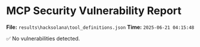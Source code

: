# MCP Security Vulnerability Report
**File:** `results\hacksolana\tool_definitions.json`
**Time:** `2025-06-21 04:15:48`

✅ No vulnerabilities detected.